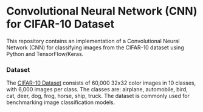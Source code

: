 # Convolutional Neural Network (CNN) for CIFAR-10 Dataset
This repository contains an implementation of a Convolutional Neural Network (CNN) for classifying images from the CIFAR-10 dataset using Python and TensorFlow/Keras.

### Dataset
The [CIFAR-10 Dataset](https://www.cs.toronto.edu/~kriz/cifar.html) consists of 60,000 32x32 color images in 10 classes, with 6,000 images per class. The classes are: airplane, automobile, bird, cat, deer, dog, frog, horse, ship, truck. The dataset is commonly used for benchmarking image classification models.
